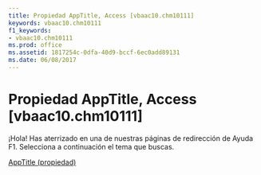 ```yaml
---
title: Propiedad AppTitle, Access [vbaac10.chm10111]
keywords: vbaac10.chm10111
f1_keywords:
- vbaac10.chm10111
ms.prod: office
ms.assetid: 1817254c-0dfa-40d9-bccf-6ec0add89131
ms.date: 06/08/2017
---
```





# Propiedad AppTitle, Access [vbaac10.chm10111]

¡Hola! Has aterrizado en una de nuestras páginas de redirección de Ayuda F1. Selecciona a continuación el tema que buscas.


 [AppTitle (propiedad)](http://msdn.microsoft.com/library/apptitle-property%28Office.15%29.aspx)


